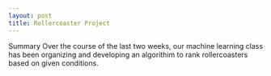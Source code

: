 ```yaml
---
layout: post
title: Rollercoaster Project
---
```


Summary
Over the course of the last two weeks, our machine learning class has been organizing and developing an algorithim to rank rollercoasters based on given conditions. 